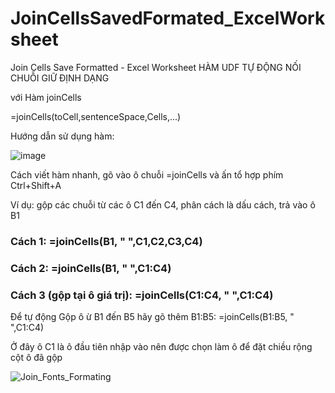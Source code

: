 # JoinCellsSavedFormated_ExcelWorksheet
 Join Cells Save Formatted - Excel Worksheet
HÀM UDF TỰ ĐỘNG NỐI CHUỖI GIỮ ĐỊNH DẠNG

với Hàm joinCells

=joinCells(toCell,sentenceSpace,Cells,...)

Hướng dẫn sử dụng hàm:

![image](https://user-images.githubusercontent.com/58664571/157865372-b3872a6c-28a6-40c4-8dbd-277f79d1ed8e.png)


Cách viết hàm nhanh, gõ vào ô chuỗi =joinCells và ấn tổ hợp phím Ctrl+Shift+A

Ví dụ: gộp các chuỗi từ các ô C1 đến C4, phân cách là dấu cách, trả vào ô B1
### Cách 1: =joinCells(B1, " ",C1,C2,C3,C4)
### Cách 2: =joinCells(B1, " ",C1:C4)
### Cách 3 (gộp tại ô giá trị): =joinCells(C1:C4, " ",C1:C4)
Để tự động Gộp ô ừ B1 đến B5 hãy gõ thêm B1:B5: =joinCells(B1:B5, " ",C1:C4)

Ở đây ô C1 là ô đầu tiên nhập vào nên được chọn làm ô để đặt chiều rộng cột ô đã gộp

				

![Join_Fonts_Formating](https://user-images.githubusercontent.com/58664571/157867247-2b802a15-b20f-4cce-89ad-efc67d157146.jpg)

